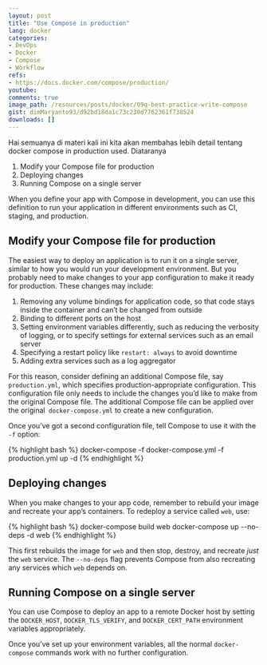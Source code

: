 ```yaml
---
layout: post
title: "Use Compose in production"
lang: docker
categories:
- DevOps
- Docker
- Compose
- Workflow
refs: 
- https://docs.docker.com/compose/production/
youtube: 
comments: true
image_path: /resources/posts/docker/09q-best-practice-write-compose
gist: dimMaryanto93/d92bd18da1c73c230d7762361f738524
downloads: []
---
```


Hai semuanya di materi kali ini kita akan membahas lebih detail tentang docker compose in production used. Diataranya

1. Modify your Compose file for production
2. Deploying changes
3. Running Compose on a single server

When you define your app with Compose in development, you can use this definition to run your application in different environments such as CI, staging, and production. 

## Modify your Compose file for production

The easiest way to deploy an application is to run it on a single server, similar to how you would run your development environment. But you probably need to make changes to your app configuration to make it ready for production. These changes may include:

1. Removing any volume bindings for application code, so that code stays inside the container and can’t be changed from outside
2. Binding to different ports on the host
3. Setting environment variables differently, such as reducing the verbosity of logging, or to specify settings for external services such as an email server
4. Specifying a restart policy like `restart: always` to avoid downtime
5. Adding extra services such as a log aggregator

For this reason, consider defining an additional Compose file, say `production.yml`, which specifies production-appropriate configuration. This configuration file only needs to include the changes you’d like to make from the original Compose file. The additional Compose file can be applied over the original` docker-compose.yml` to create a new configuration.

Once you’ve got a second configuration file, tell Compose to use it with the `-f` option:

{% highlight bash %}
docker-compose -f docker-compose.yml -f production.yml up -d
{% endhighlight %}

## Deploying changes

When you make changes to your app code, remember to rebuild your image and recreate your app’s containers. To redeploy a service called `web`, use:

{% highlight bash %}
docker-compose build web
docker-compose up --no-deps -d web
{% endhighlight %}

This first rebuilds the image for `web` and then stop, destroy, and recreate _just_ the `web` service. The `--no-deps` flag prevents Compose from also recreating any services which `web` depends on.

## Running Compose on a single server

You can use Compose to deploy an app to a remote Docker host by setting the `DOCKER_HOST`, `DOCKER_TLS_VERIFY`, and `DOCKER_CERT_PATH` environment variables appropriately.

Once you’ve set up your environment variables, all the normal `docker-compose` commands work with no further configuration.